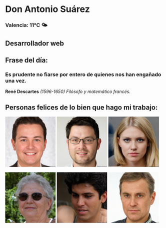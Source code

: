 # Don Antonio Suárez
### Valencia:  11°C 🌤️
## Desarrollador web
## Frase del día:
<!-- START QUOTE -->
### Es prudente no fiarse por entero de quienes nos han engañado una vez.
**René Descartes** *(1596-1650) Filósofo y matemático francés.*
<!-- END QUOTE -->






## Personas felices de lo bien que hago mi trabajo:

<p float="left">
  <img src="src/image_0.png" width="32%" />
  <img src="src/image_1.png" width="32%" /> 
  <img src="src/image_2.png" width="32%" />
</p>
<p float="left">
  <img src="src/image_3.png" width="32%" />
  <img src="src/image_4.png" width="32%" /> 
  <img src="src/image_5.png" width="32%" />
</p>